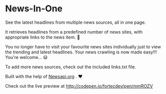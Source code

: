 
# News-In-One
See the latest headlines from multiple news sources, all in one page. 

It retrieves headlines from a predefined number of news sites, with appropriate links to the news item. :clap: 

You no longer have to visit your favourite news sites individually just to view the trending and latest headlines. Your news crawling is now made easy!!! You're welcome... :smiley:

To add more news sources, check out the included links.txt file.

Built with the help of <a href="https://newsapi.org">Newsapi.org</a> . :heart:

Check out the live preview at <a href="http://codepen.io/fortecdev/pen/mmROZV" target="_blank">http://codepen.io/fortecdev/pen/mmROZV</a>

